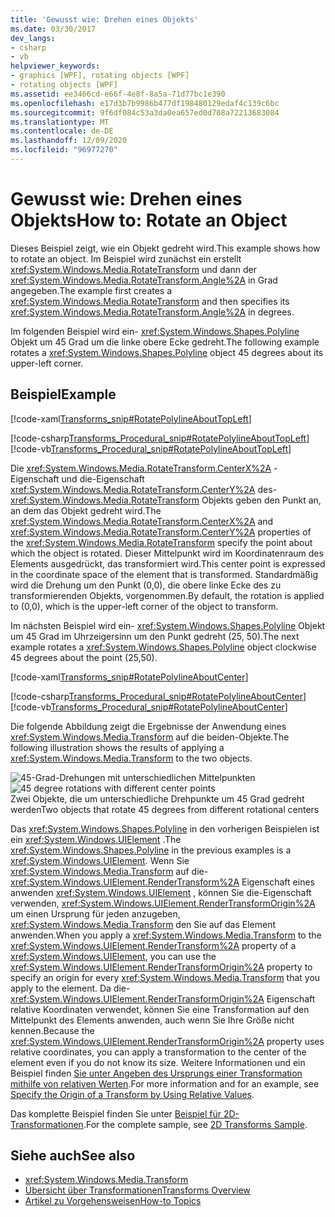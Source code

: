 ```yaml
---
title: 'Gewusst wie: Drehen eines Objekts'
ms.date: 03/30/2017
dev_langs:
- csharp
- vb
helpviewer_keywords:
- graphics [WPF], rotating objects [WPF]
- rotating objects [WPF]
ms.assetid: ee3466cd-e66f-4e8f-8a5a-71d77bc1e390
ms.openlocfilehash: e17d3b7b9986b477df198480129edaf4c139c6bc
ms.sourcegitcommit: 9f6df084c53a3da0ea657ed0d708a72213683084
ms.translationtype: MT
ms.contentlocale: de-DE
ms.lasthandoff: 12/09/2020
ms.locfileid: "96977270"
---
```

# <a name="how-to-rotate-an-object"></a><span data-ttu-id="7e208-102">Gewusst wie: Drehen eines Objekts</span><span class="sxs-lookup"><span data-stu-id="7e208-102">How to: Rotate an Object</span></span>
<span data-ttu-id="7e208-103">Dieses Beispiel zeigt, wie ein Objekt gedreht wird.</span><span class="sxs-lookup"><span data-stu-id="7e208-103">This example shows how to rotate an object.</span></span> <span data-ttu-id="7e208-104">Im Beispiel wird zunächst ein erstellt <xref:System.Windows.Media.RotateTransform> und dann der <xref:System.Windows.Media.RotateTransform.Angle%2A> in Grad angegeben.</span><span class="sxs-lookup"><span data-stu-id="7e208-104">The example first creates a <xref:System.Windows.Media.RotateTransform> and then specifies its <xref:System.Windows.Media.RotateTransform.Angle%2A> in degrees.</span></span>  
  
 <span data-ttu-id="7e208-105">Im folgenden Beispiel wird ein- <xref:System.Windows.Shapes.Polyline> Objekt um 45 Grad um die linke obere Ecke gedreht.</span><span class="sxs-lookup"><span data-stu-id="7e208-105">The following example rotates a <xref:System.Windows.Shapes.Polyline> object 45 degrees about its upper-left corner.</span></span>  
  
## <a name="example"></a><span data-ttu-id="7e208-106">Beispiel</span><span class="sxs-lookup"><span data-stu-id="7e208-106">Example</span></span>  
 [!code-xaml[Transforms_snip#RotatePolylineAboutTopLeft](~/samples/snippets/csharp/VS_Snippets_Wpf/Transforms_snip/CS/RotateTransformExample.xaml#rotatepolylineabouttopleft)]  
  
 [!code-csharp[Transforms_Procedural_snip#RotatePolylineAboutTopLeft](~/samples/snippets/csharp/VS_Snippets_Wpf/Transforms_Procedural_snip/CSharp/RotateTransformExample.cs#rotatepolylineabouttopleft)]
 [!code-vb[Transforms_Procedural_snip#RotatePolylineAboutTopLeft](~/samples/snippets/visualbasic/VS_Snippets_Wpf/Transforms_Procedural_snip/VisualBasic/RotateTransformExample.vb#rotatepolylineabouttopleft)]  
  
 <span data-ttu-id="7e208-107">Die <xref:System.Windows.Media.RotateTransform.CenterX%2A> -Eigenschaft und die-Eigenschaft <xref:System.Windows.Media.RotateTransform.CenterY%2A> des- <xref:System.Windows.Media.RotateTransform> Objekts geben den Punkt an, an dem das Objekt gedreht wird.</span><span class="sxs-lookup"><span data-stu-id="7e208-107">The <xref:System.Windows.Media.RotateTransform.CenterX%2A> and <xref:System.Windows.Media.RotateTransform.CenterY%2A> properties of the <xref:System.Windows.Media.RotateTransform> specify the point about which the object is rotated.</span></span> <span data-ttu-id="7e208-108">Dieser Mittelpunkt wird im Koordinatenraum des Elements ausgedrückt, das transformiert wird.</span><span class="sxs-lookup"><span data-stu-id="7e208-108">This center point is expressed in the coordinate space of the element that is transformed.</span></span> <span data-ttu-id="7e208-109">Standardmäßig wird die Drehung um den Punkt (0,0), die obere linke Ecke des zu transformierenden Objekts, vorgenommen.</span><span class="sxs-lookup"><span data-stu-id="7e208-109">By default, the rotation is applied to (0,0), which is the upper-left corner of the object to transform.</span></span>  
  
 <span data-ttu-id="7e208-110">Im nächsten Beispiel wird ein- <xref:System.Windows.Shapes.Polyline> Objekt um 45 Grad im Uhrzeigersinn um den Punkt gedreht (25, 50).</span><span class="sxs-lookup"><span data-stu-id="7e208-110">The next example rotates a <xref:System.Windows.Shapes.Polyline> object clockwise 45 degrees about the point (25,50).</span></span>  
  
 [!code-xaml[Transforms_snip#RotatePolylineAboutCenter](~/samples/snippets/csharp/VS_Snippets_Wpf/Transforms_snip/CS/RotateTransformExample.xaml#rotatepolylineaboutcenter)]  
  
 [!code-csharp[Transforms_Procedural_snip#RotatePolylineAboutCenter](~/samples/snippets/csharp/VS_Snippets_Wpf/Transforms_Procedural_snip/CSharp/RotateTransformExample.cs#rotatepolylineaboutcenter)]
 [!code-vb[Transforms_Procedural_snip#RotatePolylineAboutCenter](~/samples/snippets/visualbasic/VS_Snippets_Wpf/Transforms_Procedural_snip/VisualBasic/RotateTransformExample.vb#rotatepolylineaboutcenter)]  
  
 <span data-ttu-id="7e208-111">Die folgende Abbildung zeigt die Ergebnisse der Anwendung eines <xref:System.Windows.Media.Transform> auf die beiden-Objekte.</span><span class="sxs-lookup"><span data-stu-id="7e208-111">The following illustration shows the results of applying a <xref:System.Windows.Media.Transform> to the two objects.</span></span>  
  
 <span data-ttu-id="7e208-112">![45-Grad-Drehungen mit unterschiedlichen Mittelpunkten](./media/wcpsdk-graphicsmm-rotatetransform45degrees.gif "wcpsdk_graphicsmm_rotatetransform45degrees")</span><span class="sxs-lookup"><span data-stu-id="7e208-112">![45 degree rotations with different center points](./media/wcpsdk-graphicsmm-rotatetransform45degrees.gif "wcpsdk_graphicsmm_rotatetransform45degrees")</span></span>  
<span data-ttu-id="7e208-113">Zwei Objekte, die um unterschiedliche Drehpunkte um 45 Grad gedreht werden</span><span class="sxs-lookup"><span data-stu-id="7e208-113">Two objects that rotate 45 degrees from different rotational centers</span></span>  
  
 <span data-ttu-id="7e208-114">Das <xref:System.Windows.Shapes.Polyline> in den vorherigen Beispielen ist ein <xref:System.Windows.UIElement> .</span><span class="sxs-lookup"><span data-stu-id="7e208-114">The <xref:System.Windows.Shapes.Polyline> in the previous examples is a <xref:System.Windows.UIElement>.</span></span> <span data-ttu-id="7e208-115">Wenn Sie <xref:System.Windows.Media.Transform> auf die- <xref:System.Windows.UIElement.RenderTransform%2A> Eigenschaft eines anwenden <xref:System.Windows.UIElement> , können Sie die-Eigenschaft verwenden, <xref:System.Windows.UIElement.RenderTransformOrigin%2A> um einen Ursprung für jeden anzugeben, <xref:System.Windows.Media.Transform> den Sie auf das Element anwenden.</span><span class="sxs-lookup"><span data-stu-id="7e208-115">When you apply a <xref:System.Windows.Media.Transform> to the <xref:System.Windows.UIElement.RenderTransform%2A> property of a <xref:System.Windows.UIElement>, you can use the <xref:System.Windows.UIElement.RenderTransformOrigin%2A> property to specify an origin for every <xref:System.Windows.Media.Transform> that you apply to the element.</span></span> <span data-ttu-id="7e208-116">Da die- <xref:System.Windows.UIElement.RenderTransformOrigin%2A> Eigenschaft relative Koordinaten verwendet, können Sie eine Transformation auf den Mittelpunkt des Elements anwenden, auch wenn Sie Ihre Größe nicht kennen.</span><span class="sxs-lookup"><span data-stu-id="7e208-116">Because the <xref:System.Windows.UIElement.RenderTransformOrigin%2A> property uses relative coordinates, you can apply a transformation to the center of the element even if you do not know its size.</span></span> <span data-ttu-id="7e208-117">Weitere Informationen und ein Beispiel finden [Sie unter Angeben des Ursprungs einer Transformation mithilfe von relativen Werten](how-to-specify-the-origin-of-a-transform-by-using-relative-values.md).</span><span class="sxs-lookup"><span data-stu-id="7e208-117">For more information and for an example, see [Specify the Origin of a Transform by Using Relative Values](how-to-specify-the-origin-of-a-transform-by-using-relative-values.md).</span></span>  
  
 <span data-ttu-id="7e208-118">Das komplette Beispiel finden Sie unter [Beispiel für 2D-Transformationen](https://github.com/Microsoft/WPF-Samples/tree/master/Graphics/2DTransforms).</span><span class="sxs-lookup"><span data-stu-id="7e208-118">For the complete sample, see [2D Transforms Sample](https://github.com/Microsoft/WPF-Samples/tree/master/Graphics/2DTransforms).</span></span>  
  
## <a name="see-also"></a><span data-ttu-id="7e208-119">Siehe auch</span><span class="sxs-lookup"><span data-stu-id="7e208-119">See also</span></span>

- <xref:System.Windows.Media.Transform>
- [<span data-ttu-id="7e208-120">Übersicht über Transformationen</span><span class="sxs-lookup"><span data-stu-id="7e208-120">Transforms Overview</span></span>](transforms-overview.md)
- [<span data-ttu-id="7e208-121">Artikel zu Vorgehensweisen</span><span class="sxs-lookup"><span data-stu-id="7e208-121">How-to Topics</span></span>](transformations-how-to-topics.md)
